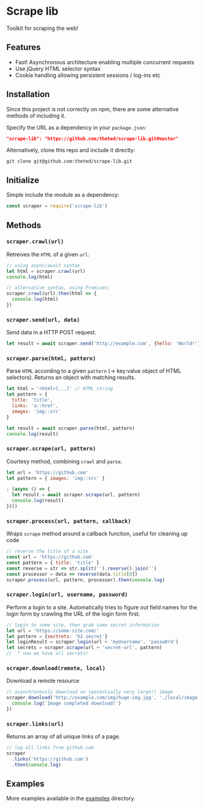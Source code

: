 # Scrape lib
Toolkit for scraping the web!


## Features
- Fast! Asynchronous architecture enabling multiple concurrent requests
- Use jQuery HTML selector syntax
- Cookie handling allowing persistent sessions / log-ins etc


## Installation
Since this project is not correctly on npm, there are some alternative methods of including it.

Specify the URL as a dependency in your `package.json`:
```json
"scrape-lib": "https://github.com/theted/scrape-lib.git#master"
```

Alternatively, clone this repo and include it directly:
```
git clone git@github.com:theted/scrape-lib.git
```


## Initialize
Simple include the module as a dependency:
```js
const scraper = require('scrape-lib')
```


## Methods

### ```scraper.crawl(url)```
Retreives the `HTML` of a given `url`.

```js
// using async/await syntax
let html = scraper.crawl(url)
console.log(html)

// alternative syntax, using Promises:
scraper.crawl(url).then(html => {
  console.log(html)
})
```

### ```scraper.send(url, data)```
Send data in a HTTP POST request.

```js
let result = await scraper.send('http://example.com', {hello: 'World!'})
```

### ```scraper.parse(html, pattern)```
Parse `HTML` according to a given `pattern` (-> key:value object of HTML selectors). Returns an object with matching results.

```js
let html = '<html>[...]' // HTML string
let pattern = {
  title: 'title',
  links: 'a::href',
  images: 'img::src'
}

let result = await scraper.parse(html, pattern)
console.log(result)
```

### ```scraper.scrape(url, pattern)```
Courtesy method, combining `crawl` and `parse`.

```js
let url = 'https://github.com'
let pattern = { images: 'img::src' }

; (async () => {
  let result = await scraper.scrape(url, pattern)
  console.log(result)
})()
```


### ```scraper.process(url, pattern, callback)```
Wraps `scrape` method around a callback function, useful for cleaning up code

```js
// reverse the title of a site
const url = 'https://github.com'
const pattern = { title: 'title' }
const reverse = str => str.split('').reverse().join('')
const processor = data => reverse(data.title[0])
scraper.process(url, pattern, processor).then(console.log)
```


### ```scraper.login(url, username, password)```
Perform a login to a site. Automatically tries to figure out field names for the login form by crawling the URL of the login form first.

```js
// login to some site, then grab some secret information
let url = 'https://some-site.com/'
let pattern = {sectrets: 'h2.secret'}
let loginResult = scraper.login(url + 'myUsername', 'passw0rd')
let secrets = scraper.scrape(url + 'secret-url', pattern)
//  ^ now we have all secrets!
```

### ```scraper.download(remote, local)```
Download a remote resource
```js
// asynchronously download an (potentially very large!) image
scraper.download('http://example.com/img/huge-img.jpg', './local/image.jpg').then(path => {
  console.log('Image completed download!')
})
```

### ```scraper.links(url)```
Returns an array of all unique links of a page.
```js
// log all links from github.com
scraper
  .links('https://github.com')
  .then(console.log)
```


## Examples
More examples available in the [examples](examples/) directory.
